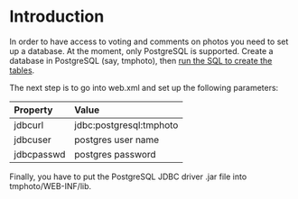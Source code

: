 # Introduction #

In order to have access to voting and comments on photos you need to set up a database. At the moment, only PostgreSQL is supported. Create a database in PostgreSQL (say, tmphoto), then [run the SQL to create the tables](http://code.google.com/p/tmphoto/source/browse/trunk/doc/createdb.sql).

The next step is to go into web.xml and set up the following parameters:

|**Property**|**Value**|
|:-----------|:--------|
|jdbcurl     |jdbc:postgresql:tmphoto|
|jdbcuser    |postgres user name|
|jdbcpasswd  |postgres password|

Finally, you have to put the PostgreSQL JDBC driver .jar file into tmphoto/WEB-INF/lib.